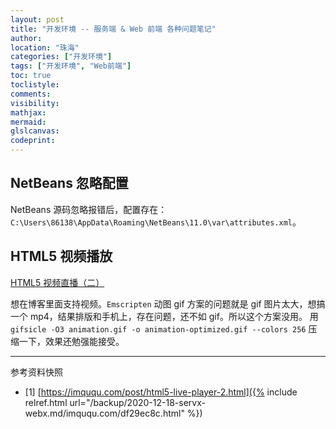 ```yaml
---
layout: post
title: "开发环境 -- 服务端 & Web 前端 各种问题笔记"
author:
location: "珠海"
categories: ["开发环境"]
tags: ["开发环境", "Web前端"]
toc: true
toclistyle:
comments:
visibility:
mathjax:
mermaid:
glslcanvas:
codeprint:
---
```



## NetBeans 忽略配置

NetBeans 源码忽略报错后，配置存在：`C:\Users\86138\AppData\Roaming\NetBeans\11.0\var\attributes.xml`。


## HTML5 视频播放

[HTML5 视频直播（二）](https://imququ.com/post/html5-live-player-2.html)

想在博客里面支持视频。`Emscripten` 动图 gif 方案的问题就是 gif 图片太大，想搞一个 mp4，结果排版和手机上，存在问题，还不如 gif。所以这个方案没用。
用 `gifsicle -O3 animation.gif -o animation-optimized.gif --colors 256` 压缩一下，效果还勉强能接受。

-----

<font class='ref_snapshot'>参考资料快照</font>

- [1] [https://imququ.com/post/html5-live-player-2.html]({% include relref.html url="/backup/2020-12-18-servx-webx.md/imququ.com/df29ec8c.html" %})
